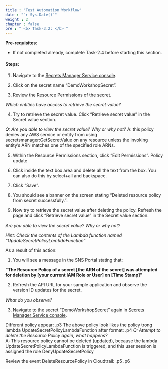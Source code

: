```yaml
---
title : "Test Automation Workflow"
date : "`r Sys.Date()`"
weight : 2
chapter : false
pre : " <b> Task-3.2: </b> "
---
```


**Pre-requisites**:

- If not completed already, complete Task-2.4 before starting this section.

#### Steps:

1. Navigate to the [Secrets Manager Service console](https://console.aws.amazon.com/secretsmanager).


2. Click on the secret name “DemoWorkshopSecret”.



3. Review the Resource Permissions of the secret.


*Which entities have access to retrieve the secret value?*


4. Try to retrieve the secret value. Click “Retrieve secret value” in the Secret value section.


*Q: Are you able to view the secret value? Why or why not?*
A: this policy denies any AWS service or entity from using secretsmanager:GetSecretValue on any resource unless the invoking entity’s ARN matches one of the specified role ARNs.

5. Within the Resource Permissions section, click “Edit Permissions”. Policy update


6. Click inside the text box area and delete all the text from the box. You can also do this by select+all and backspace.



7. Click “Save”.



8. You should see a banner on the screen stating “Deleted resource policy from secret successfully.”:



9. Now try to retrieve the secret value after deleting the policy. Refresh the page and click “Retrieve secret value” in the Secret value section.

*Are you able to view the secret value? Why or why not?*

*Hint: Check the contents of the Lambda function named “UpdateSecretPolicyLambdaFunction”*

As a result of this action:

1. You will see a message in the SNS Portal stating that:

**"The Resource Policy of a secret [the ARN of the secret] was attempted for deletion by [your current IAM Role or User] on [Time Stamp]"**


2. Refresh the API URL for your sample application and observe the version ID updates for the secret.

*What do you observe?*


3. Navigate to the secret “DemoWorkshopSecret” again in [Secrets Manager Service console](https://console.aws.amazon.com/secretsmanager). 

Different policy appear:
.p3
The above policy look likes the policy trong lambda UpdateSecretPolicyLambdaFunction after format:
.p4
*Q: Attempt to delete the Resource Policy again, what happens?*\
A: This resource policy cannot be deleted (updated), because the lambda UpdateSecretPolicyLambdaFunction is triggered, and this user session is assigned the role DenyUpdateSecretPolicy

Review the event DeleteResourcePolicy in Cloudtrail:
.p5
.p6

